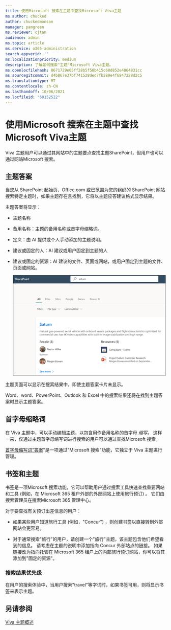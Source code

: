 ```yaml
---
title: 使用Microsoft 搜索在主题中查找Microsoft Viva主题
ms.author: chucked
author: chuckedmonson
manager: pamgreen
ms.reviewer: cjtan
audience: admin
ms.topic: article
ms.service: o365-administration
search.appverid: ''
ms.localizationpriority: medium
description: 了解如何搜索"主题"Microsoft Viva主题。
ms.openlocfilehash: 8671729e05ff28b5f50b415c60d852e4064831cc
ms.sourcegitcommit: d4b867e37bf741528ded7fb289e4f6847228d2c5
ms.translationtype: MT
ms.contentlocale: zh-CN
ms.lasthandoff: 10/06/2021
ms.locfileid: "60152522"
---
```

# <a name="use-microsoft-search-to-find-topics-in-microsoft-viva-topics"></a>使用Microsoft 搜索在主题中查找Microsoft Viva主题

Viva 主题用户可以通过其网站中的主题要点查找主题SharePoint，但用户也可以通过网站Microsoft 搜索。 

## <a name="topic-answer"></a>主题答案

当您从 SharePoint 起始页、Office.com 或已范围为您的组织的 SharePoint 网站搜索特定主题时，如果主题存在且找到，它将以主题应答建议格式显示结果。

主题答案将显示：

- 主题名称
- 备用名称：主题的备用名称或首字母缩略词。
- 定义：由 AI 提供或个人手动添加的主题说明。
- 建议或固定的人：AI 建议或用户固定到主题的人
- 建议或固定的资源：AI 建议的文件、页面或网站，或用户固定到主题的文件、页面或网站。 

   ![搜索中的主题。](../media/knowledge-management/search-topic-answer.png) 

主题页面可以显示在搜索结果中，即使主题答案卡片未显示。

Word、word、PowerPoint、Outlook 和 Excel 中的搜索结果还将在找到主题答案时显示主题答案。

## <a name="acronyms"></a>首字母缩略词

在 Viva 主题中，可以手动编辑主题，以包含用作备用名称的首字母 *缩写。* 这样一来，仅通过主题首字母缩写词进行搜索的用户可以通过查找Microsoft 搜索。

[首字母缩写词"答案](/microsoftsearch/manage-acronyms)"是一项通过"Microsoft 搜索"功能，它独立于 Viva 主题进行管理。

## <a name="bookmarks-and-topics"></a>书签和主题

[](/microsoftsearch/manage-bookmarks)书签是一项Microsoft 搜索功能，它可以帮助用户通过搜索工具快速查找重要网站和工具 (例如，在 Microsoft 365 租户外部的外部网站上使用旅行预订) 。 它们由搜索管理员在搜索Microsoft 365 管理中心。 

对于要查找有关预订出差信息的用户：

- 如果某些用户知道旅行工具 (例如，"Concur") ，则创建书签以直接转到外部网站会更容易。

- 对于通常搜索"旅行"的用户，请创建一个"旅行"主题，该主题包含他们希望看到的信息。 请考虑在主题的说明中添加指向 Concur 外部站点的链接。 如果链接改为指向托管在 Microsoft 365 租户上的内部旅行预订网站，你可以将其添加到"固定的资源"。
 
### <a name="search-results-priority"></a>搜索结果优先级 

在用户的搜索体验中，当用户搜索"travel"等字词时，如果书签可用，则将显示书签来表示主题。

## <a name="see-also"></a>另请参阅

[Viva 主题概述](topic-experiences-overview.md)
